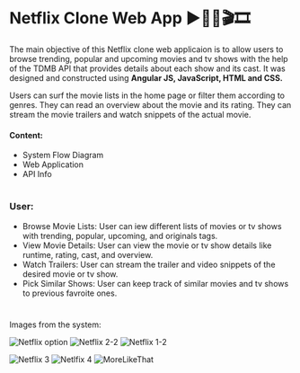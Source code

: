 # Netflix Clone Web App ▶️🍿🎥🎬🎞️

The main objective of this Netflix clone web applicaion is to allow users to browse trending, popular and upcoming movies and tv shows with the help of the TDMB API that provides details about each show and its cast. It was designed and constructed using **Angular JS, JavaScript, HTML and CSS.**

Users can surf the movie lists in the home page or filter them according to genres. They can read an overview about the movie and its rating. They can stream the movie trailers and watch snippets of the actual movie.

#### Content:
*	System Flow Diagram
*	Web Application
*	API Info

#

### User:

* Browse Movie Lists: User can iew different lists of movies or tv shows with trending, popular, upcoming, and originals tags.
* View Movie Details: User can view the movie or tv show details like runtime, rating, cast, and overview.
* Watch Trailers: User can stream the trailer and video snippets of the desired movie or tv show.
* Pick Similar Shows: User can keep track of similar movies and tv shows to previous favroite ones.

#

Images from the system:

![Netflix option](https://user-images.githubusercontent.com/97969023/163901726-04b630d7-8f33-4cbf-8b29-942bc51f89a6.png)
![Netflix 2-2](https://user-images.githubusercontent.com/97969023/163901768-e34d6337-c8a7-4ef6-8dee-595489c96d27.png)
![Netflix 1-2](https://user-images.githubusercontent.com/97969023/163901750-7e9fe1dc-55bb-46e8-92d9-becdb3851f41.png)

![Netflix 3](https://user-images.githubusercontent.com/97969023/163901792-55f3ecc5-c3ff-4d67-a509-fdea66b076d6.png)
![Netlfix 4](https://user-images.githubusercontent.com/97969023/163901642-d09b8564-adee-4665-a6fd-0bd6fafbfb62.png)
![MoreLikeThat](https://user-images.githubusercontent.com/97969023/163901663-3ba00dbb-7f22-43f8-87e2-dc525562cb6c.png)
